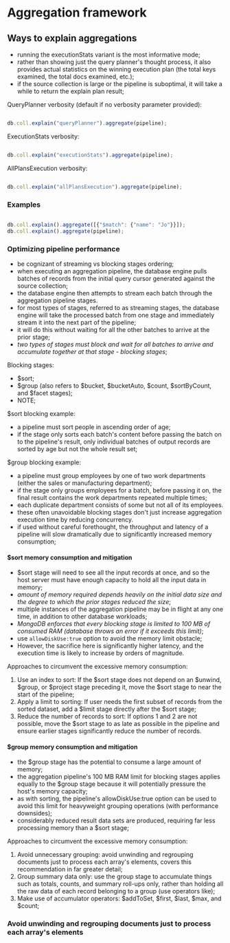 # Aggregation framework


## Ways to explain aggregations 

- running the executionStats variant is the most informative mode; 
- rather than showing just the query planner's thought process, it also provides actual statistics on the winning execution plan (the total keys examined, the total docs examined, etc.); 
- if the source collection is large or the pipeline is suboptimal, it will take a while to return the explain plan result;

QueryPlanner verbosity (default if no verbosity parameter provided):

```javascript

db.coll.explain("queryPlanner").aggregate(pipeline);

```

ExecutionStats verbosity: 

```javascript

db.coll.explain("executionStats").aggregate(pipeline);

```

AllPlansExecution verbosity:

```javascript

db.coll.explain("allPlansExecution").aggregate(pipeline);

```

### Examples

```javascript

db.coll.explain().aggregate([{"$match": {"name": "Jo"}}]);
db.coll.explain().aggregate(pipeline);

```

### Optimizing pipeline performance

- be cognizant of streaming vs blocking stages ordering;
- when executing an aggregation pipeline, the database engine pulls batches of records from the initial query cursor generated against the source collection; 
- the database engine then attempts to stream each batch through the aggregation pipeline stages. 
- for most types of stages, referred to as streaming stages, the database engine will take the processed batch from one stage and immediately stream it into the next part of the pipeline; 
- it will do this without waiting for all the other batches to arrive at the prior stage; 
- *two types of stages must block and wait for all batches to arrive and accumulate together at that stage - blocking stages*; 

Blocking stages: 

- $sort;
- $group (also refers to $bucket, $bucketAuto, $count, $sortByCount, and $facet stages);
- NOTE;

$sort blocking example:
- a pipeline must sort people in ascending order of age; 
- if the stage only sorts each batch's content before passing the batch on to the pipeline's result, only individual batches of output records are sorted by age but not the whole result set;

$group blocking example: 
- a pipeline must group employees by one of two work departments (either the sales or manufacturing department); 
- if the stage only groups employees for a batch, before passing it on, the final result contains the work departments repeated multiple times; 
- each duplicate department consists of some but not all of its employees.
- these often unavoidable blocking stages don't just increase aggregation execution time by reducing concurrency. 
- if used without careful forethought, the throughput and latency of a pipeline will slow dramatically due to significantly increased memory consumption;

#### $sort memory consumption and mitigation

- $sort stage will need to see all the input records at once, and so the host server must have enough capacity to hold all the input data in memory; 
- *amount of memory required depends heavily on the initial data size and the degree to which the prior stages reduced the size*; 
- multiple instances of the aggregation pipeline may be in flight at any one time, in addition to other database workloads; 
- *MongoDB enforces that every blocking stage is limited to 100 MB of consumed RAM (database throws an error if it exceeds this limit)*;
- use `allowDiskUse:true` option to avoid the memory limit obstacle; 
- However, the sacrifice here is significantly higher latency, and the execution time is likely to increase by orders of magnitude.

Approaches to circumvent the excessive memory consumption:

1. Use an index to sort: If the $sort stage does not depend on an $unwind, $group, or $project stage preceding it, move the $sort stage to near the start of the pipeline;
2. Apply a limit to sorting: If user needs the first subset of records from the sorted dataset, add a $limit stage directly after the $sort stage;
3. Reduce the number of records to sort: If options 1 and 2 are not possible, move the $sort stage to as late as possible in the pipeline and ensure earlier stages significantly reduce the number of records. 

#### $group memory consumption and mitigation

- the $group stage has the potential to consume a large amount of memory; 
- the aggregation pipeline's 100 MB RAM limit for blocking stages applies equally to the $group stage because it will potentially pressure the host's memory capacity; 
- as with sorting, the pipeline's allowDiskUse:true option can be used to avoid this limit for heavyweight grouping operations (with performance downsides);
- considerably reduced result data sets are produced, requiring far less processing memory than a $sort stage;

Approaches to circumvent the excessive memory consumption:

1. Avoid unnecessary grouping: avoid unwinding and regrouping documents just to process each array's elements, covers this recommendation in far greater detail;
2. Group summary data only: use the group stage to accumulate things such as totals, counts, and summary roll-ups only, rather than holding all the raw data of each record belonging to a group (use operators like); 
3. Make use of accumulator operators: $addToSet, $first, $last, $max, and $count;

### Avoid unwinding and regrouping documents just to process each array's elements